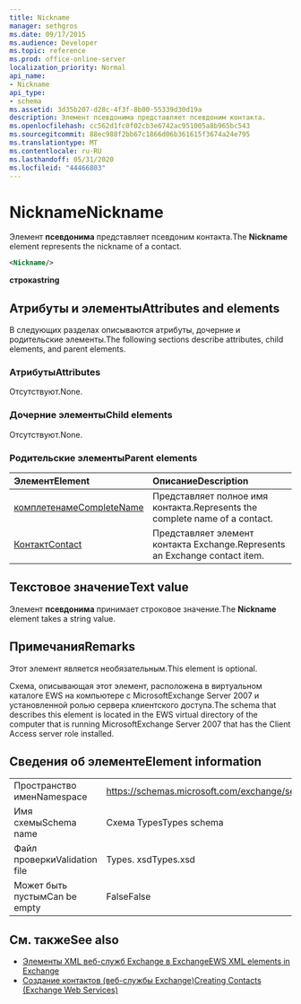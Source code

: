 ```yaml
---
title: Nickname
manager: sethgros
ms.date: 09/17/2015
ms.audience: Developer
ms.topic: reference
ms.prod: office-online-server
localization_priority: Normal
api_name:
- Nickname
api_type:
- schema
ms.assetid: 3d35b207-d28c-4f3f-8b00-55339d30d19a
description: Элемент псевдонима представляет псевдоним контакта.
ms.openlocfilehash: cc562d1fc0f02cb3e6742ac951005a8b965bc543
ms.sourcegitcommit: 88ec988f2bb67c1866d06b361615f3674a24e795
ms.translationtype: MT
ms.contentlocale: ru-RU
ms.lasthandoff: 05/31/2020
ms.locfileid: "44466803"
---
```

# <a name="nickname"></a><span data-ttu-id="e8dbf-103">Nickname</span><span class="sxs-lookup"><span data-stu-id="e8dbf-103">Nickname</span></span>

<span data-ttu-id="e8dbf-104">Элемент **псевдонима** представляет псевдоним контакта.</span><span class="sxs-lookup"><span data-stu-id="e8dbf-104">The **Nickname** element represents the nickname of a contact.</span></span> 
  
```xml
<Nickname/>
```

<span data-ttu-id="e8dbf-105">**строка**</span><span class="sxs-lookup"><span data-stu-id="e8dbf-105">**string**</span></span>

## <a name="attributes-and-elements"></a><span data-ttu-id="e8dbf-106">Атрибуты и элементы</span><span class="sxs-lookup"><span data-stu-id="e8dbf-106">Attributes and elements</span></span>

<span data-ttu-id="e8dbf-107">В следующих разделах описываются атрибуты, дочерние и родительские элементы.</span><span class="sxs-lookup"><span data-stu-id="e8dbf-107">The following sections describe attributes, child elements, and parent elements.</span></span>
  
### <a name="attributes"></a><span data-ttu-id="e8dbf-108">Атрибуты</span><span class="sxs-lookup"><span data-stu-id="e8dbf-108">Attributes</span></span>

<span data-ttu-id="e8dbf-109">Отсутствуют.</span><span class="sxs-lookup"><span data-stu-id="e8dbf-109">None.</span></span>
  
### <a name="child-elements"></a><span data-ttu-id="e8dbf-110">Дочерние элементы</span><span class="sxs-lookup"><span data-stu-id="e8dbf-110">Child elements</span></span>

<span data-ttu-id="e8dbf-111">Отсутствуют.</span><span class="sxs-lookup"><span data-stu-id="e8dbf-111">None.</span></span>
  
### <a name="parent-elements"></a><span data-ttu-id="e8dbf-112">Родительские элементы</span><span class="sxs-lookup"><span data-stu-id="e8dbf-112">Parent elements</span></span>

|<span data-ttu-id="e8dbf-113">**Элемент**</span><span class="sxs-lookup"><span data-stu-id="e8dbf-113">**Element**</span></span>|<span data-ttu-id="e8dbf-114">**Описание**</span><span class="sxs-lookup"><span data-stu-id="e8dbf-114">**Description**</span></span>|
|:-----|:-----|
|[<span data-ttu-id="e8dbf-115">комплетенаме</span><span class="sxs-lookup"><span data-stu-id="e8dbf-115">CompleteName</span></span>](completename.md) <br/> |<span data-ttu-id="e8dbf-116">Представляет полное имя контакта.</span><span class="sxs-lookup"><span data-stu-id="e8dbf-116">Represents the complete name of a contact.</span></span>  <br/> |
|[<span data-ttu-id="e8dbf-117">Контакт</span><span class="sxs-lookup"><span data-stu-id="e8dbf-117">Contact</span></span>](contact.md) <br/> |<span data-ttu-id="e8dbf-118">Представляет элемент контакта Exchange.</span><span class="sxs-lookup"><span data-stu-id="e8dbf-118">Represents an Exchange contact item.</span></span>  <br/> |
   
## <a name="text-value"></a><span data-ttu-id="e8dbf-119">Текстовое значение</span><span class="sxs-lookup"><span data-stu-id="e8dbf-119">Text value</span></span>

<span data-ttu-id="e8dbf-120">Элемент **псевдонима** принимает строковое значение.</span><span class="sxs-lookup"><span data-stu-id="e8dbf-120">The **Nickname** element takes a string value.</span></span> 
  
## <a name="remarks"></a><span data-ttu-id="e8dbf-121">Примечания</span><span class="sxs-lookup"><span data-stu-id="e8dbf-121">Remarks</span></span>

<span data-ttu-id="e8dbf-122">Этот элемент является необязательным.</span><span class="sxs-lookup"><span data-stu-id="e8dbf-122">This element is optional.</span></span>
  
<span data-ttu-id="e8dbf-123">Схема, описывающая этот элемент, расположена в виртуальном каталоге EWS на компьютере с MicrosoftExchange Server 2007 и установленной ролью сервера клиентского доступа.</span><span class="sxs-lookup"><span data-stu-id="e8dbf-123">The schema that describes this element is located in the EWS virtual directory of the computer that is running MicrosoftExchange Server 2007 that has the Client Access server role installed.</span></span>
  
## <a name="element-information"></a><span data-ttu-id="e8dbf-124">Сведения об элементе</span><span class="sxs-lookup"><span data-stu-id="e8dbf-124">Element information</span></span>

|||
|:-----|:-----|
|<span data-ttu-id="e8dbf-125">Пространство имен</span><span class="sxs-lookup"><span data-stu-id="e8dbf-125">Namespace</span></span>  <br/> |https://schemas.microsoft.com/exchange/services/2006/types  <br/> |
|<span data-ttu-id="e8dbf-126">Имя схемы</span><span class="sxs-lookup"><span data-stu-id="e8dbf-126">Schema name</span></span>  <br/> |<span data-ttu-id="e8dbf-127">Схема Types</span><span class="sxs-lookup"><span data-stu-id="e8dbf-127">Types schema</span></span>  <br/> |
|<span data-ttu-id="e8dbf-128">Файл проверки</span><span class="sxs-lookup"><span data-stu-id="e8dbf-128">Validation file</span></span>  <br/> |<span data-ttu-id="e8dbf-129">Types. xsd</span><span class="sxs-lookup"><span data-stu-id="e8dbf-129">Types.xsd</span></span>  <br/> |
|<span data-ttu-id="e8dbf-130">Может быть пустым</span><span class="sxs-lookup"><span data-stu-id="e8dbf-130">Can be empty</span></span>  <br/> |<span data-ttu-id="e8dbf-131">False</span><span class="sxs-lookup"><span data-stu-id="e8dbf-131">False</span></span>  <br/> |
   
## <a name="see-also"></a><span data-ttu-id="e8dbf-132">См. также</span><span class="sxs-lookup"><span data-stu-id="e8dbf-132">See also</span></span>

- [<span data-ttu-id="e8dbf-133">Элементы XML веб-служб Exchange в Exchange</span><span class="sxs-lookup"><span data-stu-id="e8dbf-133">EWS XML elements in Exchange</span></span>](ews-xml-elements-in-exchange.md)
- [<span data-ttu-id="e8dbf-134">Создание контактов (веб-службы Exchange)</span><span class="sxs-lookup"><span data-stu-id="e8dbf-134">Creating Contacts (Exchange Web Services)</span></span>](https://msdn.microsoft.com/library/4845917e-70d1-481c-bbd7-011ec6571789%28Office.15%29.aspx)

